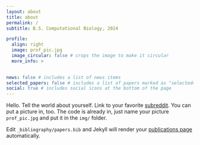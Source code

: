```yaml
---
layout: about
title: about
permalink: /
subtitle: B.S. Computational Biology, 2024

profile:
  align: right
  image: prof_pic.jpg
  image_circular: false # crops the image to make it circular
  more_info: >
    

news: false # includes a list of news items
selected_papers: false # includes a list of papers marked as "selected={true}"
social: true # includes social icons at the bottom of the page
---
```


Hello. Tell the world about yourself. Link to your favorite [subreddit](http://reddit.com). You can put a picture in, too. The code is already in, just name your picture `prof_pic.jpg` and put it in the `img/` folder.

Edit `_bibliography/papers.bib` and Jekyll will render your [publications page](/al-folio/publications/) automatically.

